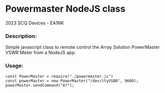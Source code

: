 # Powermaster NodeJS class
2023 SCQ Devices - EA1NK

### Description:

Simple javascript class to remote control the Array Solution PowerMaster VSWR Meter from a NodeJS app.

### Usage:
```
const PowerMaster = require("./powermaster.js")
const powerMaster = new PowerMaster("/dev/ttyUSB0", 9600);
powerMaster.sendCommand("A?");
```
